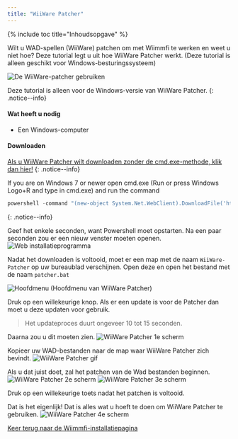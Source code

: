 ```yaml
---
title: "WiiWare Patcher"
---
```


{% include toc title="Inhoudsopgave" %}

Wilt u WAD-spellen (WiiWare) patchen om met Wiimmfi te werken en weet u niet hoe? Deze tutorial legt u uit hoe WiiWare Patcher werkt. (Deze tutorial is alleen geschikt voor Windows-besturingssysteem)

![De WiiWare-patcher gebruiken](/images/rc24_using_the_wiiware_patcher.jpg)

Deze tutorial is alleen voor de Windows-versie van WiiWare Patcher.
{: .notice--info}

#### Wat heeft u nodig

* Een Windows-computer

#### Downloaden

[Als u WiiWare Patcher wilt downloaden zonder de cmd.exe-methode, klik dan hier!](https://github.com/RiiConnect24/auto-wiiware-patcher/releases)
{: .notice--info}

If you are on Windows 7 or newer open cmd.exe (Run or press Windows Logo+R and type in cmd.exe) and run the command
```powershell
powershell -command "(new-object System.Net.WebClient).DownloadFile('https://raw.githubusercontent.com/KcrPL/KcrPL.github.io/master/Patchers_Auto_Update/WiiWare-Patcher/net_install.bat', 'net_install.bat')" & start net_install.bat`
```
{: .notice--info}

Geef het enkele seconden, want Powershell moet opstarten. Na een paar seconden zou er een nieuw venster moeten openen. ![Web installatieprogramma](/images/WiiWare-Patcher/netinstall.jpg)

Nadat het downloaden is voltooid, moet er een map met de naam `WiiWare-Patcher` op uw bureaublad verschijnen. Open deze en open het bestand met de naam `patcher.bat`

![Hoofdmenu](/images/WiiWare-Patcher/wiiwarepatcher_mainscreen.jpg) (Hoofdmenu van WiiWare Patcher)

Druk op een willekeurige knop. Als er een update is voor de Patcher dan moet u deze updaten voor gebruik.
> Het updateproces duurt ongeveer 10 tot 15 seconden.

Daarna zou u dit moeten zien. ![WiiWare Patcher 1e scherm](/images/WiiWare-Patcher/wiiwarepatcher_1.jpg)

Kopieer uw WAD-bestanden naar de map waar WiiWare Patcher zich bevindt. ![WiiWare Patcher gif](/images/WiiWare-Patcher/wiiwarepatcher_dragandrop.gif)

Als u dat juist doet, zal het patchen van de Wad bestanden beginnen. ![WiiWare Patcher 2e scherm](/images/WiiWare-Patcher/wiiwarepatcher_2.jpg) ![WiiWare Patcher 3e scherm](/images/WiiWare-Patcher/wiiwarepatcher_3.jpg)

Druk op een willekeurige toets nadat het patchen is voltooid.

Dat is het eigenlijk! Dat is alles wat u hoeft te doen om WiiWare Patcher te gebruiken. ![WiiWare Patcher 4e scherm](/images/WiiWare-Patcher/wiiwarepatcher_4.jpg)

[Keer terug naar de Wiimmfi-installatiepagina](wiimmfi)

